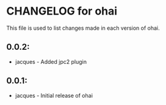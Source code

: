 # CHANGELOG for ohai

This file is used to list changes made in each version of ohai.

## 0.0.2:

* jacques - Added jpc2 plugin

## 0.0.1:

* jacques - Initial release of ohai
